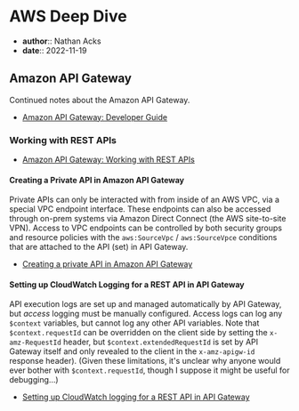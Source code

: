# AWS Deep Dive

* **author**:: Nathan Acks  
* **date**:: 2022-11-19

## Amazon API Gateway

Continued notes about the Amazon API Gateway.

* [Amazon API Gateway: Developer Guide](https://docs.aws.amazon.com/apigateway/latest/developerguide/welcome.html)

### Working with REST APIs

* [Amazon API Gateway: Working with REST APIs](https://docs.aws.amazon.com/apigateway/latest/developerguide/apigateway-rest-api.html)

#### Creating a Private API in Amazon API Gateway

Private APIs can only be interacted with from inside of an AWS VPC, via a special VPC endpoint interface. These endpoints can also be accessed through on-prem systems via Amazon Direct Connect (the AWS site-to-site VPN). Access to VPC endpoints can be controlled by both security groups and resource policies with the `aws:SourceVpc` / `aws:SourceVpce` conditions that are attached to the API (set) in API Gateway.

* [Creating a private API in Amazon API Gateway](https://docs.aws.amazon.com/apigateway/latest/developerguide/apigateway-private-apis.html)

#### Setting up CloudWatch Logging for a REST API in API Gateway

API execution logs are set up and managed automatically by API Gateway, but *access* logging must be manually configured. Access logs can log any `$context` variables, but cannot log any other API variables. Note that `$context.requestId` can be overridden on the client side by setting the `x-amz-RequestId` header, but `$context.extendedRequestId` is set by API Gateway itself and only revealed to the client in the `x-amz-apigw-id` response header). (Given these limitations, it's unclear why anyone would ever bother with `$context.requestId`, though I suppose it might be useful for debugging…)

* [Setting up CloudWatch logging for a REST API in API Gateway](https://docs.aws.amazon.com/apigateway/latest/developerguide/set-up-logging.html)
